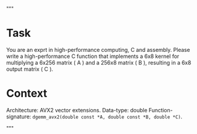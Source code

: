 """


# Task
You are an exprt in high-performance computing, C and assembly. Please write a high-performance C function that implements a 6x8 kernel for multiplying a 6x256 matrix \( A \) and a 256x8 matrix \( B \), resulting in a 6x8 output matrix \( C \). 


# Context
Architecture: AVX2 vector extensions. 
Data-type: double 
Function-signature: `dgemm_avx2(double const *A, double const *B, double *C)`.  

"""